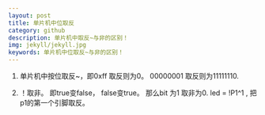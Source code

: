 ```yaml
---
layout: post
title: 单片机中位取反
category: github
description: 单片机中取反~与非的区别！
img: jekyll/jekyll.jpg
keywords: 单片机中位取反~与非的区别！
---
```


1. 单片机中按位取反~，即0xff 取反则为0。 00000001 取反则为11111110.

2. ！取非。 即true变false， false变true。  那么bit 为1 取非为0.  led = !P1^1 , 把p1的第一个引脚取反。
